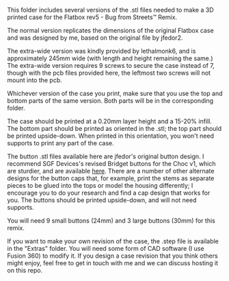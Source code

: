 This folder includes several versions of the .stl files needed to make a 3D printed case for the Flatbox rev5 - Bug from Streets™ Remix. 

The normal version replicates the dimensions of the original Flatbox case and was designed by me, based on the original file by jfedor2. 

The extra-wide version was kindly provided by lethalmonk6, and is approximately 245mm wide (with length and height remaining the same.) The extra-wide version requires 9 screws to secure the case instead of 7, though with the pcb files provided here, the leftmost two screws will not mount into the pcb. 

Whichever version of the case you print, make sure that you use the top and bottom parts of the same version. Both parts will be in the corresponding folder.

The case should be printed at a 0.20mm layer height and a 15-20% infill. The bottom part should be printed as oriented in the .stl; the top part should be printed upside-down. When printed in this orientation, you won't need supports to print any part of the case.

The button .stl files available here are jfedor's original button design. I recommend SGF Devices's revised Bridget buttons for the Choc v1, which are sturdier, and are available [here](https://github.com/sgfdevices/Bridget/tree/main/Buttons/deprecated%20versions/v1%20stems). There are a number of other alternate designs for the button caps that, for example, print the stems as separate pieces to be glued into the tops or model the housing differently; I encourage you to do your research and find a cap design that works for you. The buttons should be printed upside-down, and will not need supports.

You will need 9 small buttons (24mm) and 3 large buttons (30mm) for this remix.

If you want to make your own revision of the case, the .step file is available in the "Extras" folder. You will need some form of CAD software (I use Fusion 360) to modify it. If you design a case revision that you think others might enjoy, feel free to get in touch with me and we can discuss hosting it on this repo.